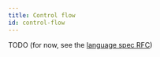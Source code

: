 ```yaml
---
title: Control flow
id: control-flow
---
```


TODO (for now, see the [language spec RFC](../999-contributors/999-rfcs/2023-06-12-language-spec.md))
